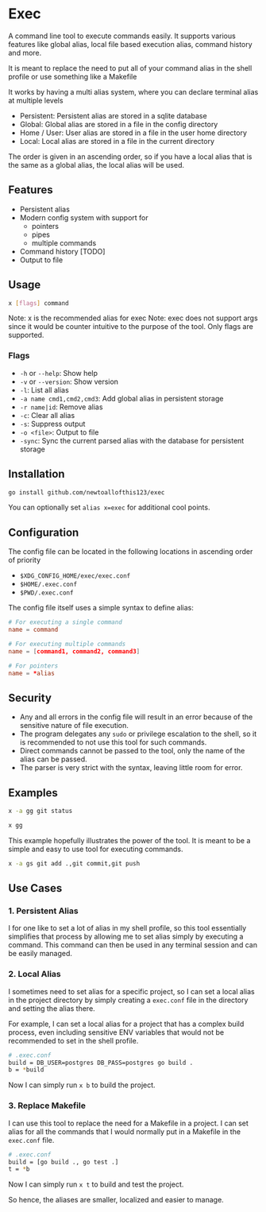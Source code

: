 # Exec

A command line tool to execute commands easily.
It supports various features like global alias, local file based execution alias,
command history and more.

It is meant to replace the need to put all of your command alias in the 
shell profile or use something like a Makefile

It works by having a multi alias system, where you can declare terminal alias at multiple levels
- Persistent: Persistent alias are stored in a sqlite database
- Global: Global alias are stored in a file in the config directory
- Home / User: User alias are stored in a file in the user home directory
- Local: Local alias are stored in a file in the current directory

The order is given in an ascending order, so if you have a local alias that is the same as a global alias, the local alias will be used.

## Features

- Persistent alias
- Modern config system with support for
    - pointers
    - pipes
    - multiple commands
- Command history [TODO]
- Output to file

## Usage

```bash
x [flags] command
```

Note: x is the recommended alias for exec
Note: exec does not support args since it would be counter intuitive to the purpose of the tool. Only flags are supported.

### Flags

- `-h` or `--help`: Show help
- `-v` or `--version`: Show version
- `-l`: List all alias
- `-a name cmd1,cmd2,cmd3`: Add global alias in persistent storage
- `-r name|id`: Remove alias
- `-c`: Clear all alias
- `-s`: Suppress output
- `-o <file>`: Output to file
- `-sync`: Sync the current parsed alias with the database for persistent storage

## Installation

```bash
go install github.com/newtoallofthis123/exec
```

You can optionally set `alias x=exec` for additional cool points. 

## Configuration

The config file can be located in the following locations in ascending order of priority
- `$XDG_CONFIG_HOME/exec/exec.conf`
- `$HOME/.exec.conf`
- `$PWD/.exec.conf`

The config file itself uses a simple syntax to define alias:

```conf
# For executing a single command
name = command

# For executing multiple commands
name = [command1, command2, command3]

# For pointers
name = *alias
```

## Security

- Any and all errors in the config file will result in an error because of the sensitive nature of file execution.
- The program delegates any `sudo` or privilege escalation to the shell, so it is recommended to not use this tool for such commands.
- Direct commands cannot be passed to the tool, only the name of the alias can be passed.
- The parser is very strict with the syntax, leaving little room for error.

## Examples

```bash
x -a gg git status
```

```bash
x gg
```

This example hopefully illustrates the power of the tool. It is meant to be a simple and easy to use tool for executing commands.

```bash
x -a gs git add .,git commit,git push
```

## Use Cases

### 1. Persistent Alias

I for one like to set a lot of alias in my shell profile, so this tool
essentially simplifies that process by allowing me to set alias simply by executing a command.
This command can then be used in any terminal session and can be easily managed.

### 2. Local Alias

I sometimes need to set alias for a specific project, so I can set a local alias in the project directory
by simply creating a `exec.conf` file in the directory and setting the alias there.

For example, I can set a local alias for a project that has a complex build process, even including sensitive
ENV variables that would not be recommended to set in the shell profile.

```bash
# .exec.conf
build = DB_USER=postgres DB_PASS=postgres go build .
b = *build
```

Now I can simply run `x b` to build the project.

### 3. Replace Makefile

I can use this tool to replace the need for a Makefile in a project. I can set alias for all the commands
that I would normally put in a Makefile in the `exec.conf` file.

```bash
# .exec.conf
build = [go build ., go test .]
t = *b
```

Now I can simply run `x t` to build and test the project.

So hence, the aliases are smaller, localized and easier to manage.
